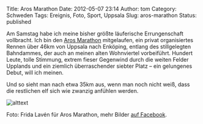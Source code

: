 Title: Aros Marathon
Date: 2012-05-07 23:14
Author: tom
Category: Schweden
Tags: Ereignis, Foto, Sport, Uppsala
Slug: aros-marathon
Status: published

Am Samstag habe ich meine bisher größte läuferische Errungenschaft
vollbracht. Ich bin den [Aros Marathon](http://arosmarathon.se)
mitgelaufen, ein privat organisiertes Rennen über 46km von Uppsala nach
Enköping, entlang des stillgelegten Bahndammes, der auch an meinen alten
Wohnviertel vorbeiführt. Hundert Leute, tolle Stimmung, extrem fieser
Gegenwind durch die weiten Felder Upplands und ein ziemlich
überraschender siebter Platz – ein gelungenes Debut, will ich meinen.

Und so sieht man nach etwa 35km aus, wenn man noch nicht weiß, dass die
restlichen elf sich wie zwanzig anfühlen werden.
<!--more Klick &raquo; -->

![alttext](/pic/me_arosmara.jpg)

Foto: Frida Lavén für Aros Marathon, mehr Bilder [auf
Facebook](https://www.facebook.com/groups/115924568425018/).

